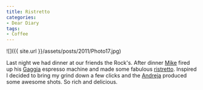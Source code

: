 ```yaml
---
title: Ristretto
categories:
- Dear Diary
tags:
- Coffee
---
```


![]({{ site.url }}/assets/posts/2011/Photo17.jpg)
  



Last night we had dinner at our friends the Rock's. After dinner [Mike](http://twitter.com/mrock911) fired up his [Gaggia](http://gaggia.com/) espresso machine and made some fabulous [ristretto](http://en.wikipedia.org/wiki/Ristretto).
Inspired I decided to bring my grind down a few clicks and the [Andreja](http://www.chriscoffee.com/products/home/espresso/andrejapremium) produced some awesome shots. So rich and delicious.
